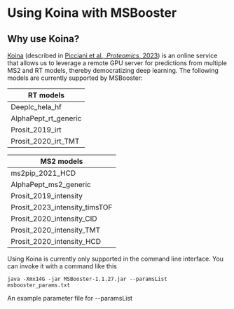 # Using Koina with MSBooster

## Why use Koina?
[Koina](https://koina.proteomicsdb.org/) (described in [Picciani et al.,
_Proteomics_, 2023](https://pubmed.ncbi.nlm.nih.gov/37672792/)) 
is an online service that allows us to leverage a remote GPU server for predictions 
from multiple MS2 and RT models, thereby democratizing deep learning. The following 
models are currently supported by MSBooster:

| RT models            | 
|----------------------|
| Deeplc_hela_hf       |
| AlphaPept_rt_generic |
| Prosit_2019_irt      |
| Prosit_2020_irt_TMT  |

| MS2 models                    |
|-------------------------------|
| ms2pip_2021_HCD               |
| AlphaPept_ms2_generic         |
| Prosit_2019_intensity         |
| Prosit_2023_intensity_timsTOF |
| Prosit_2020_intensity_CID     |
| Prosit_2020_intensity_TMT     |
| Prosit_2020_intensity_HCD     |

Using Koina is currently only supported in the command line interface. You can invoke
it with a command like this
```
java -Xmx14G -jar MSBooster-1.1.27.jar --paramsList msbooster_params.txt
```
An example parameter file for --paramsList